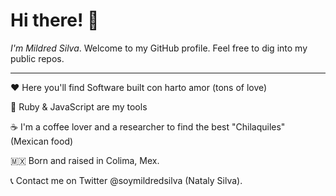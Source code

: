 # Hi there! 👋
*I'm Mildred Silva*. Welcome to my GitHub profile. Feel free to dig into my public repos.

---
♥️ Here you'll find Software built con harto amor (tons of love)

🚀 Ruby & JavaScript are my tools 

☕ I'm a coffee lover and a researcher to find the best "Chilaquiles" (Mexican food)

🇲🇽 Born and raised in Colima, Mex. 

📞 Contact me on Twitter @soymildredsilva (Nataly Silva).
